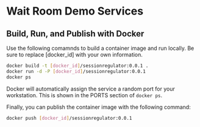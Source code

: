 # Wait Room Demo Services

## Build, Run, and Publish with Docker

Use the following comamnds to build a container image and run locally. Be sure to replace [docker_id] with your own information.

```bash
docker build -t [docker_id]/sessionregulator:0.0.1 .
docker run -d -P [docker_id]/sessionregulator:0.0.1
docker ps
```

Docker will automatically assign the service a random port for your workstation. This is shown in the PORTS section of `docker ps`.

Finally, you can publish the container image with the following command:

```bash
docker push [docker_id]/sessionregulator:0.0.1
```
